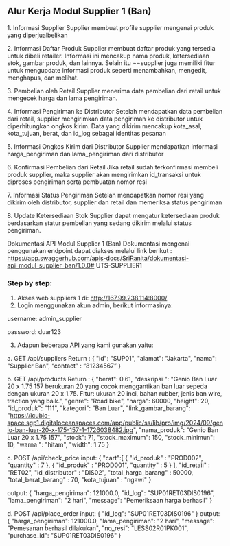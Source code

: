 ## Alur Kerja Modul Supplier 1 (Ban)

1.⁠ ⁠Informasi Supplier
Supplier membuat profile supplier mengenai produk yang diperjualbelikan

2.⁠ ⁠Informasi Daftar Produk
Supplier membuat daftar produk yang tersedia untuk dibeli retailer. Informasi ini mencakup nama produk,  ketersediaan stok, gambar produk, dan lainnya. Selain itu ¬¬supplier juga memiliki fitur untuk mengupdate informasi produk seperti menambahkan, mengedit, menghapus, dan melihat.

3.⁠ ⁠Pembelian oleh Retail 
Supplier menerima data pembelian dari retail untuk mengecek harga dan lama pengiriman. 

4.⁠ ⁠Informasi Pengiriman ke Distributor
Setelah mendapatkan data pembelian dari retail, supplier mengirimkan data pengiriman ke distributor untuk diperhitungkan ongkos kirim.  Data yang dikirim mencakup kota_asal, kota_tujuan, berat, dan id_log sebagai identitas pesanan

5.⁠ ⁠Informasi Ongkos Kirim dari Distributor
Supplier mendapatkan informasi harga_pengiriman dan lama_pengiriman dari distributor

6.⁠ ⁠Konfirmasi Pembelian dari Retail
Jika retail sudah terkonfirmasi membeli produk supplier, maka supplier akan mengirimkan id_transaksi untuk diproses pengiriman serta pembuatan nomor resi

7.⁠ ⁠Informasi Status Pengiriman
Setelah mendapatkan nomor resi yang dikirim oleh distributor, supplier dan retail dan memeriksa status pengiriman 

8.⁠ ⁠Update Ketersediaan Stok
Supplier dapat mengatur ketersediaan produk berdasarkan statur pembelian yang sedang dikirim melalui status pengiriman.

Dokumentasi API Modul Supplier 1 (Ban)
Dokumentasi mengenai penggunakan endpoint dapat diakses melalui link berikut : 
https://app.swaggerhub.com/apis-docs/SriRanita/dokumentasi-api_modul_supplier_ban/1.0.0﻿# UTS-SUPPLIER1

### Step by step: <br>
1. Akses web suppliers 1 di: http://167.99.238.114:8000/
2. Login menggunakan akun admin, berikut informasinya:

username: admin_supplier 

password: duar123

3. Adapun beberapa API yang kami gunakan yaitu:

a. GET /api/suppliers
Return : 
{
    "id": "SUP01",
    "alamat": "Jakarta",
    "nama": "Supplier Ban",
     “contact” : “81234567”
}

b. GET /api/products
Return : 
{
        "berat": 0.61,
        "deskripsi ": "Genio Ban Luar 20 x 1.75 157 berukuran 20 yang cocok menggantikan ban luar sepeda dengan ukuran 20 x 1.75. Fitur: ukuran 20 inci, bahan rubber, jenis ban wire, traction yang baik.",
        "genre": "Road bike",
        "harga": 60000,
        "height": 20,
        "id_produk": "111",
        "kategori": "Ban Luar",
        "link_gambar_barang": "https://icubic-space.sgp1.digitaloceanspaces.com/app/public/ss/lib/pro/img/2024/09/genio-ban-luar-20-x-175-157-1-1726038482.jpg",
        "nama_produk": "Genio Ban Luar 20 x 1.75 157",
        "stock": 71,
        "stock_maximum": 150,
        "stock_minimun": 10,
        "warna ": "hitam",
        "width": 1.75
    }

c. POST /api/check_price
input: 
{
    "cart":[
        {
            "id_produk" : "PROD002",
            "quantity" : 7
        },
        {
            "id_produk" : "PROD001",
            "quantity" : 5
        }
    ],
    "id_retail" : "RET02",
    "id_distributor" : "DIS02",
    "total_harga_barang" : 50000,
    "total_berat_barang" : 70,
    "kota_tujuan" : "ngawi"
}

output:
{
    "harga_pengiriman": 121000.0,
    "id_log": "SUP01RET03DIS0196",
    "lama_pengiriman": "2 hari",
    "message": "Pemeriksaan harga berhasil"
}

d. POST /api/place_order
input:
{
    "id_log": "SUP01RET03DIS0196"
}
output:
{
    "harga_pengiriman": 121000.0,
    "lama_pengiriman": "2 hari",
    "message": "Pemesanan berhasil dilakukan",
    "no_resi": "LESS02R01PK001",
    "purchase_id": "SUP01RET03DIS0196"
}
